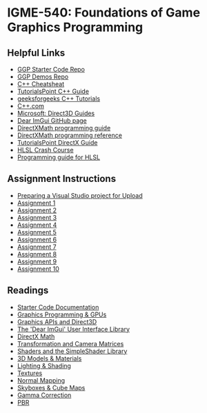 # IGME-540: Foundations of Game Graphics Programming

## Helpful Links
* [GGP Starter Code Repo](https://github.com/vixorien/DX11Starter)
* [GGP Demos Repo](https://github.com/vixorien/ggp-demos)
* [C++ Cheatsheat](https://github.com/mortennobel/cpp-cheatsheet)
* [TutorialsPoint C++ Guide](https://www.tutorialspoint.com/cplusplus/index.htm)
* [geeksforgeeks C++ Tutorials](https://www.geeksforgeeks.org/cpp-tutorial/)
* [C++.com](https://cplusplus.com/)
* [Microsoft: Direct3D Guides](https://learn.microsoft.com/en-us/windows/win32/direct3d)
* [Dear ImGui GitHub page](https://github.com/ocornut/imgui)
* [DirectXMath programming guide](https://learn.microsoft.com/en-us/windows/win32/dxmath/ovw-xnamath-progguide)
* [DirectXMath programming reference](https://learn.microsoft.com/en-us/windows/win32/dxmath/ovw-xnamath-reference)
* [TutorialsPoint DirectX Guide](https://www.tutorialspoint.com/directx/directx_quick_guide.htm)
* [HLSL Crash Course](http://www.catalinzima.com/xna/tutorials/crash-course-in-hlsl/)
* [Programming guide for HLSL](https://learn.microsoft.com/en-us/windows/win32/direct3dhlsl/dx-graphics-hlsl-pguide)
<!-- * [NAME](URL) -->
<!-- * [Shadertoy: line drawing algorithm](https://www.shadertoy.com/view/DtjSRd) -->

## Assignment Instructions
* [Preparing a Visual Studio project for Upload](./Assignment%20Instructions/Preparing%20a%20Visual%20Studio%20project%20for%20Upload.pdf)
* [Assignment 1](./Assignment%20Instructions/Assignment%201%20-%20Starter%20Code.pdf)
* [Assignment 2](./Assignment%20Instructions/Assignment%202%20-%20Meshes.pdf)
* [Assignment 3](./Assignment%20Instructions/Assignment%203%20-%20User%20Interface%20%26%20Constant%20Buffers.pdf)
* [Assignment 4](./Assignment%20Instructions/Assignment%204%20-%20Making%20Things%20Move.pdf)
* [Assignment 5](./Assignment%20Instructions/Assignment%205%20-%20Cameras.pdf)
* [Assignment 6](./Assignment%20Instructions/Assignment%206%20-%203D%20Models%2C%20Materials%20%26%20Shaders.pdf)
* [Assignment 7](./Assignment%20Instructions/Assignment%207%20-%20Lights.pdf)
* [Assignment 8](./Assignment%20Instructions/Assignment%208%20-%20Textures.pdf)
* [Assignment 9](./Assignment%20Instructions/Assignment%209%20-%20Normal%20Maps%20%26%20Cube%20Maps.pdf)
* [Assignment 10](./Assignment%20Instructions/Assignment%2010%20-%20Gamma%20&%20PBR.pdf)

## Readings
* [Starter Code Documentation](./Readings/1%20-%20Starter%20Code%20Documentation.pdf)
* [Graphics Programming & GPUs](./Readings/2%20-%20Graphics%20Programming%20%26%20GPUs.pdf)
* [Graphics APIs and Direct3D](./Readings/3%20-%20Graphics%20APIs%20and%20Direct3D.pdf)
* [The 'Dear ImGui' User Interface Library](./Readings/4%20-%20The%20'Dear%20ImGui'%20User%20Interface%20Library.pdf)
* [DirectX Math](./Readings/5%20-%20DirectX%20Math.pdf)
* [Transformation and Camera Matrices](./Readings/6%20-%20Transformation%20and%20Camera%20Matrices.pdf)
* [Shaders and the SimpleShader Library](./Readings/7%20-%20Shaders%20and%20the%20SimpleShader%20Library.pdf)
* [3D Models & Materials](./Readings/8%20-%203D%20Models%20%26%20Materials.pdf)
* [Lighting & Shading](./Readings/9%20-%20Lighting%20%26%20Shading.pdf)
* [Textures](./Readings/10%20-%20Textures.pdf)
* [Normal Mapping](./Readings/11%20-%20Normal%20Mapping.pdf)
* [Skyboxes & Cube Maps](./Readings/12%20-%20Skyboxes%20%26%20Cube%20Maps.pdf)
* [Gamma Correction](./Readings/13%20-%20Gamma%20Correction.pdf)
* [PBR](./Readings/14%20-%20Physically%20Based%20Rendering.pdf)
<!-- * [NAME](./Readings) -->

<!-- ## Lecture Slides -->
<!-- * [NAME](./Lectures)
* [NAME](./Lectures)
* [NAME](./Lectures)
* [NAME](./Lectures)
* [NAME](./Lectures)
* [NAME](./Lectures)
* [NAME](./Lectures)
* [NAME](./Lectures)
* [NAME](./Lectures)
* [NAME](./Lectures)
* [NAME](./Lectures)
* [NAME](./Lectures)
* [NAME](./Lectures) -->